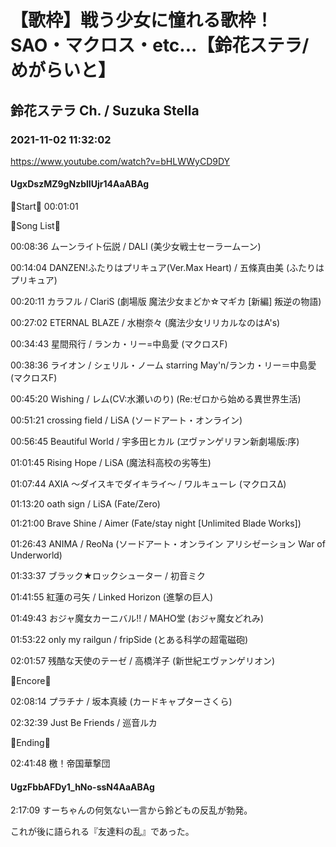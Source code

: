 # 【歌枠】戦う少女に憧れる歌枠！SAO・マクロス・etc...【鈴花ステラ/めがらいと】
## 鈴花ステラ Ch. / Suzuka Stella
### 2021-11-02 11:32:02
https://www.youtube.com/watch?v=bHLWWyCD9DY
#### UgxDszMZ9gNzblIUjr14AaABAg
🔔Start🔔 00:01:01



🔔Song List🔔

00:08:36 ムーンライト伝説 / DALI (美少女戦士セーラームーン)

00:14:04 DANZEN!ふたりはプリキュア(Ver.Max Heart) / 五條真由美 (ふたりはプリキュア)

00:20:11 カラフル / ClariS (劇場版 魔法少女まどか☆マギカ [新編] 叛逆の物語)

00:27:02 ETERNAL BLAZE / 水樹奈々 (魔法少女リリカルなのはA's)

00:34:43 星間飛行 / ランカ・リー=中島愛 (マクロスF)

00:38:36 ライオン / シェリル・ノーム starring May'n/ランカ・リー＝中島愛 (マクロスF)

00:45:20 Wishing / レム(CV:水瀬いのり) (Re:ゼロから始める異世界生活)

00:51:21 crossing field / LiSA (ソードアート・オンライン)

00:56:45 Beautiful World / 宇多田ヒカル (ヱヴァンゲリヲン新劇場版:序)

01:01:45 Rising Hope / LiSA (魔法科高校の劣等生)

01:07:44 AXIA ～ダイスキでダイキライ～ / ワルキューレ (マクロスΔ)

01:13:20 oath sign / LiSA (Fate/Zero)

01:21:00 Brave Shine / Aimer (Fate/stay night [Unlimited Blade Works])

01:26:43 ANIMA / ReoNa (ソードアート・オンライン アリシゼーション War of Underworld) 

01:33:37 ブラック★ロックシューター / 初音ミク 

01:41:55 紅蓮の弓矢 / Linked Horizon (進撃の巨人)

01:49:43 おジャ魔女カーニバル!! / MAHO堂 (おジャ魔女どれみ)

01:53:22 only my railgun / fripSide (とある科学の超電磁砲)

02:01:57 残酷な天使のテーゼ / 高橋洋子 (新世紀エヴァンゲリオン) 



🔔Encore🔔

02:08:14 プラチナ / 坂本真綾 (カードキャプターさくら)

02:32:39 Just Be Friends / 巡音ルカ



🔔Ending🔔

02:41:48 檄！帝国華撃団

#### UgzFbbAFDy1_hNo-ssN4AaABAg
2:17:09 すーちゃんの何気ない一言から鈴どもの反乱が勃発。

これが後に語られる『友達料の乱』であった。

